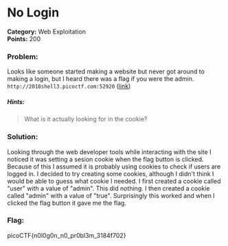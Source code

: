 # No Login
__Category:__ Web Exploitation  
__Points:__ 200

### Problem:

Looks like someone started making a website but never got around to making a login, but I heard there was a flag if you were the admin. `http://2018shell3.picoctf.com:52920` ([link](http://2018shell3.picoctf.com:52920/))

##### Hints:
> What is it actually looking for in the cookie?

### Solution:

Looking through the web developer tools while interacting with the site I noticed it was setting a sesion cookie when the flag button is clicked. Because of this I assumed it is probably using cookies to check if users are logged in. I decided to try creating some cookies, although I didn't think I would be able to guess what cookie I needed. I first created a cookie called "user" with a value of "admin". This did nothing. I then created a cookie called "admin" with a value of "true". Surprisingly this worked and when I clicked the flag button it gave me the flag.

### Flag:

picoCTF{n0l0g0n_n0_pr0bl3m_3184f702}

